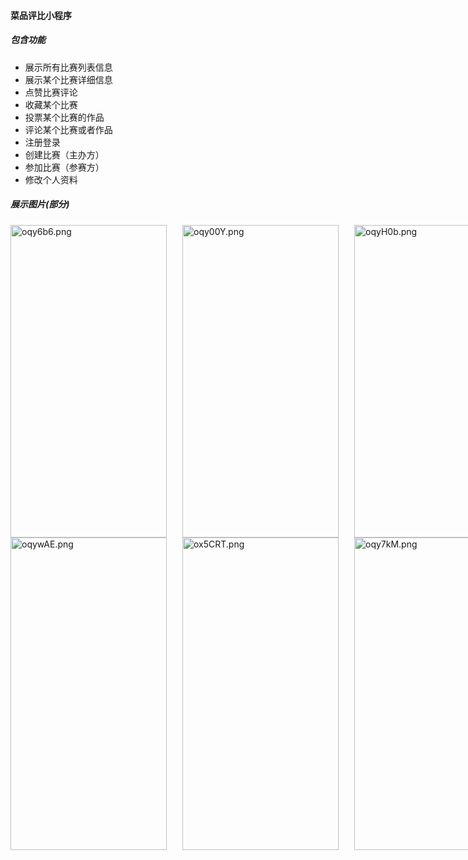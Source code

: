 #### 菜品评比小程序
##### 包含功能
- 展示所有比赛列表信息
- 展示某个比赛详细信息
- 点赞比赛评论
- 收藏某个比赛
- 投票某个比赛的作品
- 评论某个比赛或者作品
- 注册登录
- 创建比赛（主办方）
- 参加比赛（参赛方）
- 修改个人资料

##### 展示图片(部分)
<div style="display:flex;width: 800px;flex-wrap: wrap; justify-content: space-between;">
    <img style="height: 500px; width: 250px;" src="https://www.helloimg.com/images/2023/05/06/oqy6b6.md.png" alt="oqy6b6.png" border="0" />
    <img style="height: 500px; width: 250px;" src="https://www.helloimg.com/images/2023/05/06/oqy00Y.md.png" alt="oqy00Y.png" border="0" />
    <img style="height: 500px; width: 250px;" src="https://www.helloimg.com/images/2023/05/06/oqyH0b.md.png" alt="oqyH0b.png" border="0" />
    <img style="height: 500px; width: 250px;" src="https://www.helloimg.com/images/2023/05/06/oqywAE.md.png" alt="oqywAE.png" border="0" />
    <img style="height: 500px; width: 250px;" src="https://www.helloimg.com/images/2023/05/06/ox5CRT.md.png" alt="ox5CRT.png" border="0" />
    <img style="height: 500px; width: 250px;" src="https://www.helloimg.com/images/2023/05/06/oqy7kM.md.png" alt="oqy7kM.png" border="0" />
</div>

